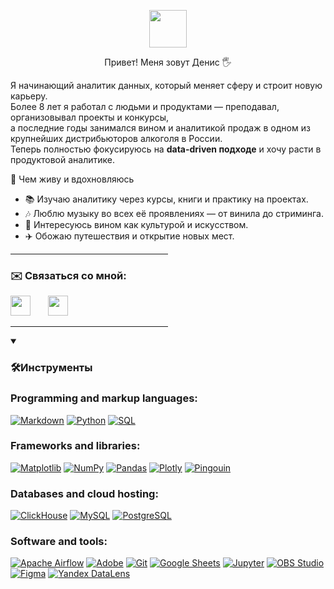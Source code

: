 <p align="center">
  <a href="#" alt="😀" ><img width="60px" src="https://media.giphy.com/media/v1.Y2lkPTc5MGI3NjExN2lzNTZhZHJ6cWYwc3Z5NHplZnFtaWptcGdyYmY5MHp1MmptenU5bSZlcD12MV9zdGlja2Vyc19zZWFyY2gmY3Q9ZQ/UQDSBzfyiBKvgFcSTw/giphy.gif"/></a>
  </p>
<p align="center">
Привет!  
Меня зовут Денис 🖐
</p>


Я начинающий аналитик данных, который меняет сферу и строит новую карьеру.  
Более 8 лет я работал с людьми и продуктами — преподавал, организовывал проекты и конкурсы,  
а последние годы занимался вином и аналитикой продаж в одном из крупнейших дистрибьюторов алкоголя в России.  
Теперь полностью фокусируюсь на **data-driven подходе** и хочу расти в продуктовой аналитике.

🌱 Чем живу и вдохновляюсь

- 📚 Изучаю аналитику через курсы, книги и практику на проектах.  
- 🎶 Люблю музыку во всех её проявлениях — от винила до стриминга.  
- 🍷 Интересуюсь вином как культурой и искусством.  
- ✈️ Обожаю путешествия и открытие новых мест.

<hr style="width:50%;text-align:left;margin-left:0">
<p align="center">
  <h3>✉️ Связаться со мной: </h3>
    <a href="https://t.me/DenVelours" alt="Telegram" title="Telegram"><img width="32px" src="https://i.imgur.com/xBcFpz5.png"/></a>
    &#8287;&#8287;&#8287;&#8287;&#8287;
    <a href="mailto:golowanov96@gmail.com" alt="Email" title="Email"><img width="32px" src="https://png.pngtree.com/template/20190717/ourmid/pngtree-gmail-logo-png-image_229718.jpg"/></a>
    &#8287;&#8287;&#8287;&#8287;&#8287;
  
</p>
<hr style="width:50%;text-align:left;margin-left:0">

<details open>
  <summary><h3>🛠️Инструменты </h3></summary>

  <h3>Programming and markup languages:</h3>

  <p>
      <a href="#"><img alt="Markdown" src="https://img.shields.io/badge/Markdown-000000.svg?logo=markdown&logoColor=white"></a>
      <a href="#"><img alt="Python" src="https://img.shields.io/badge/Python-14354C.svg?logo=python&logoColor=white"></a>
      <a href="#"><img alt="SQL" src="https://custom-icon-badges.demolab.com/badge/SQL-025E8C.svg?logo=database&logoColor=white"></a>
  </p>

  <h3>Frameworks and libraries:</h3>

  <p>
      <a href="#"><img alt="Matplotlib" src="https://img.shields.io/badge/Matplotlib-%23ffffff.svg?&logo=Matplotlib&logoColor=black"></a>
      <a href="#"><img alt="NumPy" src="https://img.shields.io/badge/Numpy-013243.svg?logo=numpy&logoColor=white"></a>
      <a href="#"><img alt="Pandas" src="https://img.shields.io/badge/Pandas-150458.svg?logo=pandas&logoColor=white"></a>
      <a href="#"><img alt="Plotly" src="https://img.shields.io/badge/Plotly-%233F4F75.svg?logo=plotly&logoColor=white"></a>
      <a href="#"><img alt="Pingouin" src="https://img.shields.io/badge/Pingouin-DBDBDB?logo=Pingouin&logoColor=white"/></a>
  </p>

  <h3>Databases and cloud hosting:</h3>

  <p>
      <a href="#"><img alt="ClickHouse" src="https://img.shields.io/badge/ClickHouse-%23FFCC01?logo=ClickHouse&logoColor=%23000000&labelColor=%23FFFFFF"></a>
      <a href="#"><img alt="MySQL" src="https://img.shields.io/badge/MySQL-00f.svg?logo=mysql&logoColor=white"></a>
      <a href="#"><img alt="PostgreSQL" src ="https://img.shields.io/badge/PostgreSQL-316192.svg?logo=postgresql&logoColor=white"></a>
  </p>

  <h3>Software and tools:</h3>

  <p>
      <a href="#"><img alt="Apache Airflow" src="https://img.shields.io/badge/Apache%20Airflow-017CEE?logo=Apache%20Airflow&logoColor=white"></a>
      <a href="#"><img alt="Adobe" src="https://img.shields.io/badge/Adobe-FF0000.svg?logo=adobe&logoColor=white"></a>
      <a href="#"><img alt="Git" src="https://img.shields.io/badge/Git-F05033.svg?logo=git&logoColor=white"></a>
      <a href="#"><img alt="Google Sheets" src="https://img.shields.io/badge/Sheets-34A853.svg?logo=google%20sheets&logoColor=white"></a>
      <a href="#"><img alt="Jupyter" src="https://img.shields.io/badge/Jupyter-F37626.svg?logo=Jupyter&logoColor=white"></a>
      <a href="#"><img alt="OBS Studio" src="https://img.shields.io/badge/-OBS-302E31?logo=obs-studio&logoColor=white"></a>
      <a href="#"><img alt="Figma" src="https://img.shields.io/badge/Figma-F24E1E?logo=figma&logoColor=white"/></a>
      <a href="#"><img alt="Yandex DataLens" src="https://img.shields.io/badge/YandexDataLens-5282FF?logo=YandexDataLens&logoColor=white"/></a>
  </p>
</details>

